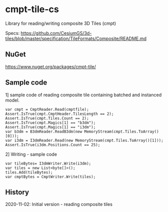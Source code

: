 # cmpt-tile-cs

Library for reading/writing composite 3D Tiles (cmpt)

Specs: https://github.com/CesiumGS/3d-tiles/blob/master/specification/TileFormats/Composite/README.md

## NuGet

https://www.nuget.org/packages/cmpt-tile/

## Sample code

1] sample code of reading composite tile containing batched and instanced model.

```
var cmpt = CmptReader.Read(cmptfile);
Assert.IsTrue(cmpt.CmptHeader.TilesLength == 2);
Assert.IsTrue(cmpt.Tiles.Count == 2);
Assert.IsTrue(cmpt.Magics[1] == "b3dm");
Assert.IsTrue(cmpt.Magics[1] == "i3dm");
var b3dm = B3dmReader.ReadB3dm(new MemoryStream(cmpt.Tiles.ToArray()[0]));
var i3dm = I3dmReader.Read(new MemoryStream(cmpt.Tiles.ToArray()[1]));
Assert.IsTrue(i3dm.Positions.Count == 25);
```

2] Writing - sample code

```
var tileBytes= I3dmWriter.Write(i3dm);
var tiles = new List<byte[]>();
tiles.Add(tileBytes);
var cmptBytes = CmptWriter.Write(tiles);

```

## History

2020-11-02: Initial version - reading composite tiles
